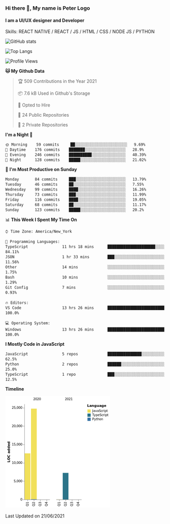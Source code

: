 ### Hi there 👋, My name is Peter Logo
#### I am a UI/UX designer and Developer
Skills: REACT NATIVE / REACT / JS / HTML / CSS / NODE JS / PYTHON

![GitHub stats](https://github-readme-stats.vercel.app/api?username=peterlogo&show_icons=true&count_private=true&theme=dark)

![Top Langs](https://github-readme-stats.vercel.app/api/top-langs/?username=peterlogo&theme=dark&layout=compact&langs_count=8)

<!--START_SECTION:waka-->
![Profile Views](http://img.shields.io/badge/Profile%20Views-0-blue)

**🐱 My Github Data** 

> 🏆 509 Contributions in the Year 2021
 > 
> 📦 7.6 kB Used in Github's Storage 
 > 
> 💼 Opted to Hire
 > 
> 📜 24 Public Repositories 
 > 
> 🔑 2 Private Repositories  
 > 
**I'm a Night 🦉** 

```text
🌞 Morning    59 commits     ██░░░░░░░░░░░░░░░░░░░░░░░   9.69% 
🌆 Daytime    176 commits    ███████░░░░░░░░░░░░░░░░░░   28.9% 
🌃 Evening    246 commits    ██████████░░░░░░░░░░░░░░░   40.39% 
🌙 Night      128 commits    █████░░░░░░░░░░░░░░░░░░░░   21.02%

```
📅 **I'm Most Productive on Sunday** 

```text
Monday       84 commits     ███░░░░░░░░░░░░░░░░░░░░░░   13.79% 
Tuesday      46 commits     ██░░░░░░░░░░░░░░░░░░░░░░░   7.55% 
Wednesday    99 commits     ████░░░░░░░░░░░░░░░░░░░░░   16.26% 
Thursday     73 commits     ███░░░░░░░░░░░░░░░░░░░░░░   11.99% 
Friday       116 commits    ████░░░░░░░░░░░░░░░░░░░░░   19.05% 
Saturday     68 commits     ██░░░░░░░░░░░░░░░░░░░░░░░   11.17% 
Sunday       123 commits    █████░░░░░░░░░░░░░░░░░░░░   20.2%

```


📊 **This Week I Spent My Time On** 

```text
⌚︎ Time Zone: America/New_York

💬 Programming Languages: 
TypeScript               11 hrs 18 mins      █████████████████████░░░░   84.11% 
JSON                     1 hr 33 mins        ███░░░░░░░░░░░░░░░░░░░░░░   11.56% 
Other                    14 mins             ░░░░░░░░░░░░░░░░░░░░░░░░░   1.75% 
Bash                     10 mins             ░░░░░░░░░░░░░░░░░░░░░░░░░   1.29% 
Git Config               7 mins              ░░░░░░░░░░░░░░░░░░░░░░░░░   0.93%

🔥 Editors: 
VS Code                  13 hrs 26 mins      █████████████████████████   100.0%

💻 Operating System: 
Windows                  13 hrs 26 mins      █████████████████████████   100.0%

```

**I Mostly Code in JavaScript** 

```text
JavaScript               5 repos             ███████████████░░░░░░░░░░   62.5% 
Python                   2 repos             ██████░░░░░░░░░░░░░░░░░░░   25.0% 
TypeScript               1 repo              ███░░░░░░░░░░░░░░░░░░░░░░   12.5%

```


**Timeline**

![Chart not found](https://raw.githubusercontent.com/peterlogo/peterlogo/main/charts/bar_graph.png) 


 Last Updated on 21/06/2021
<!--END_SECTION:waka-->


